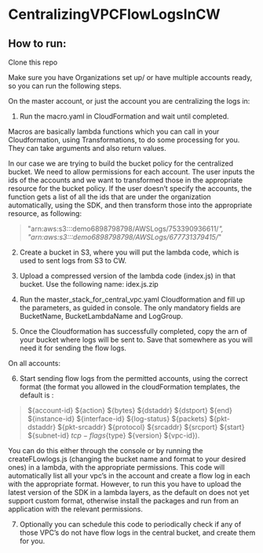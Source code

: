 # CentralizingVPCFlowLogsInCW

## How to run:
Clone this repo

Make sure you have Organizations set up/ or have multiple accounts ready, so you can run the following steps.

On the master account, or just the account you are centralizing the logs in:

1. Run the macro.yaml in CloudFormation and wait until completed.


Macros are basically lambda functions which you can call in your Cloudformation, using Transformations, to do some processing for you. They can take arguments and also return values.

In our case we are trying to build the bucket policy for the centralized bucket. We need to allow permissions for each account. The user inputs the ids of the accounts and we want to transformed those in the appropriate resource for the bucket policy. If the user doesn’t specify the accounts, the function gets a list of all the ids that are under the organization automatically, using the SDK, and then transform those into the appropriate resource, as following:


> "arn:aws:s3:::demo6898798798/AWSLogs/753390936611/*",  
> "arn:aws:s3:::demo6898798798/AWSLogs/677731379415/*" 


2. Create a bucket in S3, where you will put the lambda code, which is used to sent logs from S3 to CW. 


3. Upload a compressed version of the lambda code (index.js) in that bucket. Use the following name: idex.js.zip


4. Run the master_stack_for_central_vpc.yaml Cloudformation and fill up the parameters, as guided in console. The only mandatory fields are BucketName, BucketLambdaName and LogGroup.

5. Once the Cloudformation has successfully completed, copy the arn of your bucket where logs will be sent to. Save that somewhere as you will need it for sending the flow logs.


On all accounts:

6. Start sending flow logs from the permitted accounts, using the correct format (the format you allowed in the cloudFormation templates, the default is :

>  ${account-id} ${action} ${bytes} ${dstaddr} ${dstport} ${end} ${instance-id} ${interface-id} ${log-status} ${packets} ${pkt-dstaddr} ${pkt-srcaddr} ${protocol} ${srcaddr} ${srcport} ${start} ${subnet-id} ${tcp-flags}${type} ${version} ${vpc-id}).

 You can do this either through the console or by running the createFLowlogs.js (changing the bucket name and format to your desired ones) in a lambda, with the appropriate permissions. This code will automatically list all your vpc’s in the account and create a flow log in each with the appropriate format. However, to run this you have to upload the latest version of the SDK in a lambda layers, as the default on does not yet support custom format, otherwise install the packages and run from an application with the relevant permissions.

7. Optionally you can schedule this code to periodically check if any of those VPC’s do not have flow logs in the central bucket, and create them for you.

